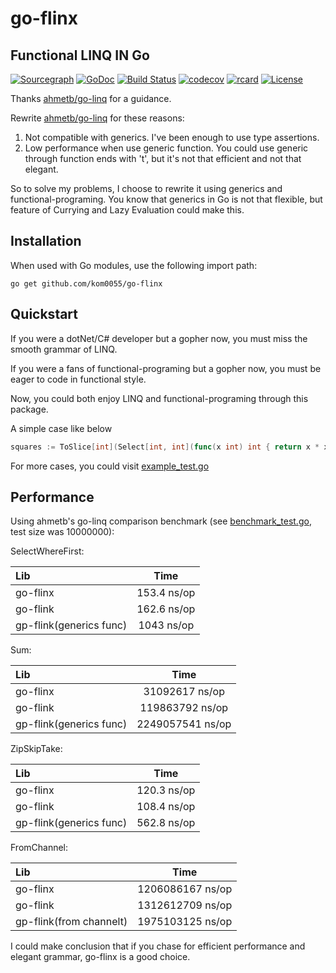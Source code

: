 # go-flinx  
## Functional LINQ IN Go

[![Sourcegraph](https://sourcegraph.com/github.com/kom0055/go-flinx/-/badge.svg)](https://sourcegraph.com/github.com/kom0055/go-flinx?badge)
[![GoDoc](http://img.shields.io/badge/go-documentation-blue.svg?style=flat-square)](http://godoc.org/github.com/kom0055/go-flinx)
[![Build Status](https://travis-ci.org/kom0055/go-flinx.svg?branch=master)](https://travis-ci.org/kom0055/go-flinx)
[![codecov](https://codecov.io/gh/kom0055/go-flinx/branch/master/graph/badge.svg)](https://codecov.io/gh/kom0055/go-flinx)
[![rcard](https://goreportcard.com/badge/github.com/kom0055/go-flinx)](https://goreportcard.com/report/github.com/kom0055/go-flinx)
[![License](https://img.shields.io/badge/License-Apache%202.0-blue.svg)](https://raw.githubusercontent.com/kom0055/go-flinx/master/LICENSE)

Thanks [ahmetb/go-linq](https://github.com/ahmetb/go-linq)  for a guidance.

Rewrite [ahmetb/go-linq](https://github.com/ahmetb/go-linq)  for these reasons:
1. Not compatible with generics. I've been enough to use type assertions.
2. Low performance when use generic function. You could use generic through function ends with 't', but it's not that efficient and not that elegant.

So to solve my problems, I choose to rewrite it using generics and functional-programing.
You know that generics in Go is not that flexible, but feature of Currying and Lazy Evaluation could make this.



## Installation

When used with Go modules, use the following import path:

    go get github.com/kom0055/go-flinx


## Quickstart

If you were a dotNet/C# developer but a gopher now, you must miss the smooth grammar of LINQ.

If you were a fans of functional-programing but a gopher now, you must be eager to code in functional style.

Now, you could both enjoy LINQ and functional-programing through this package.


A simple case like below

```go
squares := ToSlice[int](Select[int, int](func(x int) int { return x * x })(Range(1, 10)))
```

For more cases, you could visit [example_test.go](example_test.go)

## Performance

Using ahmetb's go-linq comparison benchmark (see [benchmark_test.go](benchmark_test.go), test size was 10000000):

SelectWhereFirst:

| Lib                     |          Time           |
|:------------------------|:-----------------------:|
| go-flinx                |       153.4 ns/op       |
| go-flink                |       162.6 ns/op       |
| gp-flink(generics func) |       1043 ns/op        |

Sum:

| Lib                     |          Time           |
|:------------------------|:-----------------------:|
| go-flinx                |       31092617 ns/op       |
| go-flink                |       119863792 ns/op      |
| gp-flink(generics func) |       2249057541 ns/op       |


ZipSkipTake:

| Lib                     |          Time           |
|:------------------------|:-----------------------:|
| go-flinx                |       120.3 ns/op    |
| go-flink                |       108.4 ns/op      |
| gp-flink(generics func) |       562.8 ns/op       |


FromChannel:

| Lib                     |          Time           |
|:------------------------|:-----------------------:|
| go-flinx                |       1206086167 ns/op    |
| go-flink                |       1312612709 ns/op      |
| gp-flink(from channelt) |       1975103125 ns/op       |

I could make conclusion that if you chase for efficient performance and elegant grammar, go-flinx is a good choice. 